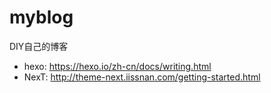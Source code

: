# myblog
DIY自己的博客
*    hexo:  https://hexo.io/zh-cn/docs/writing.html
*    NexT:  http://theme-next.iissnan.com/getting-started.html
